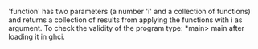 'function' has two parameters (a number 'i' and a collection of functions)
and returns a collection of results from applying the functions with i as argument.
To check the validity of the program type:
*main> main
after loading it in ghci.